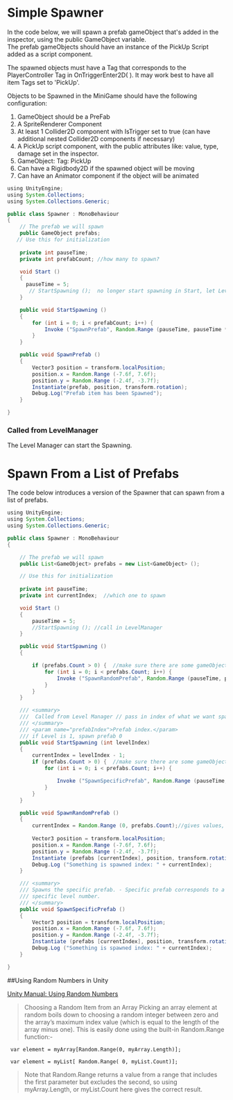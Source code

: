 # Simple Spawner

In the code below, we will spawn a prefab gameObject that's added in the inspector, using the public GameObject variable.  
The prefab gameObjects should have an instance of the PickUp Script added as a script component.


The spawned objects must have a Tag that corresponds to the PlayerController Tag in OnTriggerEnter2D\( \).  It may work best to have all item Tags set to 'PickUp'.

Objects to be Spawned in the MiniGame should have the following configuration:

1. GameObject should be a PreFab
2. A SpriteRenderer Component
3. At least 1 Collider2D component with IsTrigger set to true \(can have additional nested Collider2D components if necessary\)
4. A PickUp script component, with the public attributes like: value, type, damage set in the inspector.
5. GameObject: Tag:  PickUp
6. Can have a Rigidbody2D if the spawned object will be moving
7. Can have an Animator component if the object will be animated


```java
using UnityEngine;
using System.Collections;
using System.Collections.Generic;

public class Spawner : MonoBehaviour
{
    // The prefab we will spawn
    public GameObject prefabs;
   // Use this for initialization
   
    private int pauseTime;
    private int prefabCount; //how many to spawn?

    void Start ()
    {
      pauseTime = 5;
       // StartSpawning ();  no longer start spawning in Start, let LevelManager call StartSpawning()
    }

    public void StartSpawning ()
    {
        for (int i = 0; i < prefabCount; i++) {
            Invoke ("SpawnPrefab", Random.Range (pauseTime, pauseTime * 2.0f)); 
        }
    }

    public void SpawnPrefab ()
    {
        Vector3 position = transform.localPosition;
        position.x = Random.Range (-7.6f, 7.6f);
        position.y = Random.Range (-2.4f, -3.7f);
        Instantiate(prefab, position, transform.rotation);
        Debug.Log("Prefab item has been Spawned");
    }

}
```

### Called from LevelManager

The Level Manager can start the Spawning.

# Spawn From a List of Prefabs

The code below introduces a version of the Spawner that can spawn from a list of prefabs.  



```java
using UnityEngine;
using System.Collections;
using System.Collections.Generic;

public class Spawner : MonoBehaviour
{

	// The prefab we will spawn
	public List<GameObject> prefabs = new List<GameObject> ();

	// Use this for initialization
	
	private int pauseTime;
	private int currentIndex;  //which one to spawn

	void Start ()
	{
		pauseTime = 5;
		//StartSpawning (); //call in LevelManager
	}

	public void StartSpawning ()
	{ 

		if (prefabs.Count > 0) {  //make sure there are some gameObjects to spawn
			for (int i = 0; i < prefabs.Count; i++) {
				Invoke ("SpawnRandomPrefab", Random.Range (pauseTime, pauseTime * 2.0f)); 
			}
		}
	}

	/// <summary>
	///  Called from Level Manager // pass in index of what we want spawned
	/// </summary>
	/// <param name="prefabIndex">Prefab index.</param>
	/// if Level is 1, spawn prefab 0
	public void StartSpawning (int levelIndex)
	{ 
		currentIndex = levelIndex - 1;
		if (prefabs.Count > 0) {  //make sure there are some gameObjects to spawn
			for (int i = 0; i < prefabs.Count; i++) {

				Invoke ("SpawnSpecificPrefab", Random.Range (pauseTime, pauseTime * i)); //delay 
			}
		}
	}

	public void SpawnRandomPrefab ()
	{
		currentIndex = Random.Range (0, prefabs.Count);//gives values, 0, 1,...up to prefabs.Count-1
		
		Vector3 position = transform.localPosition;
		position.x = Random.Range (-7.6f, 7.6f);
		position.y = Random.Range (-2.4f, -3.7f);
		Instantiate (prefabs [currentIndex], position, transform.rotation);
		Debug.Log ("Something is spawned index: " + currentIndex);
	}

	/// <summary>
	/// Spawns the specific prefab. - Specific prefab corresponds to a 
	/// specific level number.
	/// </summary>
	public void SpawnSpecificPrefab ()
	{
		Vector3 position = transform.localPosition;
		position.x = Random.Range (-7.6f, 7.6f);
		position.y = Random.Range (-2.4f, -3.7f);
		Instantiate (prefabs [currentIndex], position, transform.rotation);
		Debug.Log ("Something is spawned index: " + currentIndex);
	}

}

```

##Using Random Numbers in Unity

[Unity Manual: Using Random Numbers](https://docs.unity3d.com/Manual/RandomNumbers.html) 

>Choosing a Random Item from an Array
Picking an array element at random boils down to choosing a random integer between zero and the array’s maximum index value (which is equal to the length of the array minus one). This is easily done using the built-in Random.Range function:-



```
 var element = myArray[Random.Range(0, myArray.Length)];
 
 var element = myList[ Random.Range( 0, myList.Count)];
```



>Note that Random.Range returns a value from a range that includes the first parameter but excludes the second, so using myArray.Length, or myList.Count here gives the correct result.

